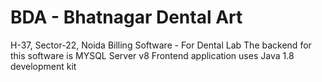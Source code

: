 # BDA - Bhatnagar Dental Art
H-37, Sector-22, Noida
Billing Software - For Dental Lab
The backend for this software is MYSQL Server v8
Frontend application uses Java 1.8 development kit
